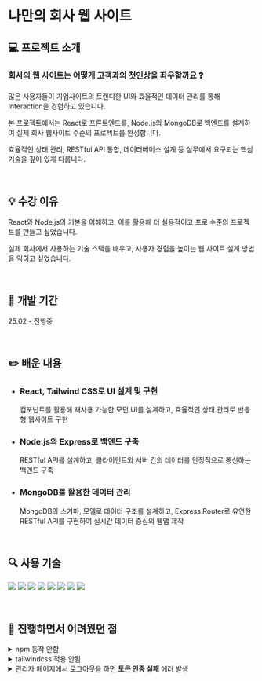 # 나만의 회사 웹 사이트

## :computer: 프로젝트 소개
### 회사의 웹 사이트는 어떻게 고객과의 첫인상을 좌우할까요 :question:
<p>많은 사용자들이 기업사이트의 트렌디한 UI와 효율적인 데이터 관리를 통해 Interaction을 경험하고 있습니다.

본 프로젝트에서는 React로 프론트엔드를, Node.js와 MongoDB로 백엔드를 설계하여 실제 회사 웹사이트 수준의 프로젝트를 완성합니다. 

효율적인 상태 관리, RESTful API 통합, 데이터베이스 설계 등 실무에서 요구되는 핵심 기술을 깊이 있게 다룹니다.</p>

<br>

## :bulb: 수강 이유
<p>React와 Node.js의 기본을 이해하고, 이를 활용해 더 실용적이고 프로 수준의 프로젝트를 만들고 싶었습니다.
  
실제 회사에서 사용하는 기술 스택을 배우고, 사용자 경험을 높이는 웹 사이트 설계 방법을 익히고 싶었습니다.</p>

<br>

## :calendar: 개발 기간
<p>25.02 - 진행중</p>

<br>

## :pencil2: 배운 내용
- ### React, Tailwind CSS로 UI 설계 및 구현
  컴포넌트를 활용해 재사용 가능한 모던 UI를 설계하고, 효율적인 상태 관리로 반응형 웹사이트 구현

- ### Node.js와 Express로 백엔드 구축
  RESTful API를 설계하고, 클라이언트와 서버 간의 데이터를 안정적으로 통신하는 백엔드 구축

- ### MongoDB를 활용한 데이터 관리
  MongoDB의 스키마, 모델로 데이터 구조를 설계하고, Express Router로 유연한 RESTful API를 구현하여 실시간 데이터 중심의 웹앱 제작

<br>

## :mag: 사용 기술
![](https://img.shields.io/badge/React-20232A?style=for-the-badge&logo=react&logoColor=61DAFB)
![](https://img.shields.io/badge/Node.js-43853D?style=for-the-badge&logo=node.js&logoColor=white)
![](https://img.shields.io/badge/MongoDB-4EA94B?style=for-the-badge&logo=mongodb&logoColor=white)
![](https://img.shields.io/badge/HTML-239120?style=for-the-badge&logo=html5&logoColor=white)
![](https://img.shields.io/badge/CSS-239120?&style=for-the-badge&logo=css3&logoColor=white)
![](https://img.shields.io/badge/JavaScript-F7DF1E?style=for-the-badge&logo=JavaScript&logoColor=white)
![](https://img.shields.io/badge/Tailwind_CSS-38B2AC?style=for-the-badge&logo=tailwind-css&logoColor=white)
![](https://img.shields.io/badge/Made%20for-VSCode-1f425f.svg)

<br>

## :bug: 진행하면서 어려웠던 점
<details><summary>npm 동작 안함</summary>

*환경변수 설정해서 해결*
</details>

<details><summary>tailwindcss 적용 안됨</summary>

*tailwindcss 공식 사이트에서 3.4.17버전으로 확인해서 해결*
</details>

<details><summary>관리자 페이지에서 로그아웃을 하면 <b>토큰 인증 실패</b> 에러 발생</summary>
  
*authredirectedroute에서 로그아웃 이후에 쿠키에 토큰이 삭제되고 로그인 페이지로 리다이렉트되면서 발생한 에러*
*관리자 토큰을 검증하는 post endpoint 요청을 백엔드로 보내고 나서 토큰 검증이 완료되었을 때 정상적으로 접근이 가능하도록 하는 함수 ProtectedRoute 작성하여 해결*
  
</details>
